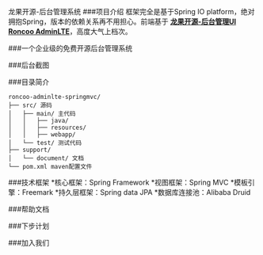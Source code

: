 龙果开源-后台管理系统
###项目介绍
框架完全是基于Spring IO platform，绝对拥抱Spring，版本的依赖关系再不用担心。前端基于 **[龙果开源-后台管理UI Roncoo AdminLTE](https://github.com/roncoo/roncoo-adminLTE)**，高度大气上档次。

###一个企业级的免费开源后台管理系统

###后台截图


###目录简介
```
roncoo-adminlte-springmvc/
├── src/ 源码
│ 	├── main/ 主代码
│	│	├── java/
│	│	├── resources/
│	│	├── webapp/
│   └── test/ 测试代码
├── support/ 
│   └── document/ 文档
└── pom.xml maven配置文件

```

###技术框架
*核心框架：Spring Framework
*视图框架：Spring MVC
*模板引擎：Freemark
*持久层框架：Spring data JPA
*数据库连接池：Alibaba Druid


###帮助文档

###下步计划

###加入我们